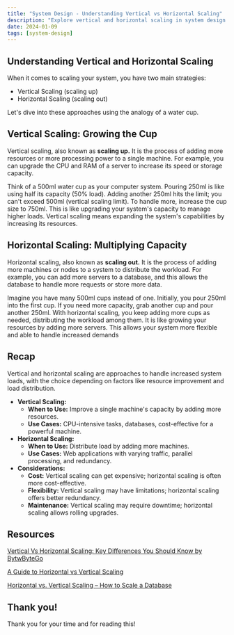 ```yaml
---
title: "System Design - Understanding Vertical vs Horizontal Scaling"
description: "Explore vertical and horizontal scaling in system design with a water cup analogy. Learn when to grow capacity up or out for optimal performance."
date: 2024-01-09
tags: [system-design]
---
```


## Understanding Vertical and Horizontal Scaling

When it comes to scaling your system, you have two main strategies:

- Vertical Scaling (scaling up)
- Horizontal Scaling (scaling out)

Let's dive into these approaches using the analogy of a water cup.

## **Vertical Scaling: Growing the Cup**

Vertical scaling, also known as **scaling up.** It is the process of adding more resources or more processing power to a single machine. For example, you can upgrade the CPU and RAM of a server to increase its speed or storage capacity.

Think of a 500ml water cup as your computer system. Pouring 250ml is like using half its capacity (50% load). Adding another 250ml hits the limit; you can't exceed 500ml (vertical scaling limit). To handle more, increase the cup size to 750ml. This is like upgrading your system's capacity to manage higher loads. Vertical scaling means expanding the system's capabilities by increasing its resources.

## **Horizontal Scaling: Multiplying Capacity**

Horizontal scaling, also known as **scaling out.** It is the process of adding more machines or nodes to a system to distribute the workload. For example, you can add more servers to a database, and this allows the database to handle more requests or store more data.

Imagine you have many 500ml cups instead of one. Initially, you pour 250ml into the first cup. If you need more capacity, grab another cup and pour another 250ml. With horizontal scaling, you keep adding more cups as needed, distributing the workload among them. It is like growing your resources by adding more servers. This allows your system more flexible and able to handle increased demands

## Recap

Vertical and horizontal scaling are approaches to handle increased system loads, with the choice depending on factors like resource improvement and load distribution.

- **Vertical Scaling:**
  - **When to Use:** Improve a single machine's capacity by adding more resources.
  - **Use Cases:** CPU-intensive tasks, databases, cost-effective for a powerful machine.
- **Horizontal Scaling:**
  - **When to Use:** Distribute load by adding more machines.
  - **Use Cases:** Web applications with varying traffic, parallel processing, and redundancy.
- **Considerations:**
  - **Cost:** Vertical scaling can get expensive; horizontal scaling is often more cost-effective.
  - **Flexibility:** Vertical scaling may have limitations; horizontal scaling offers better redundancy.
  - **Maintenance:** Vertical scaling may require downtime; horizontal scaling allows rolling upgrades.

## Resources

[Vertical Vs Horizontal Scaling: Key Differences You Should Know by BytwByteGo](https://www.youtube.com/watch?v=dvRFHG2-uYs)

[A Guide to Horizontal vs Vertical Scaling](https://www.mongodb.com/basics/horizontal-vs-vertical-scaling)

[Horizontal vs. Vertical Scaling – How to Scale a Database](https://www.freecodecamp.org/news/horizontal-vs-vertical-scaling-in-database/)

## Thank you!

Thank you for your time and for reading this!

